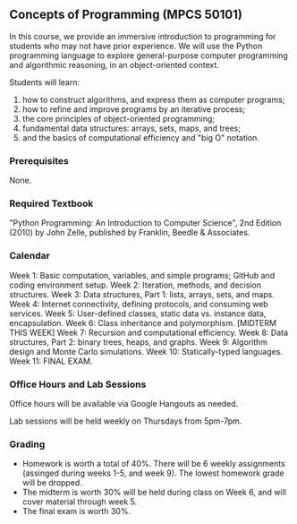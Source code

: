 ## Concepts of Programming (MPCS 50101)

In this course, we provide an immersive introduction to programming for students who may not have prior experience. We will use the Python programming language to explore general-purpose computer programming and algorithmic reasoning, in an object-oriented context.

Students will learn:

1. how to construct algorithms, and express them as computer programs;
2. how to refine and improve programs by an iterative process;
3. the core principles of object-oriented programming;
4. fundamental data structures: arrays, sets, maps, and trees;
5. and the basics of computational efficiency and "big O" notation.


### Prerequisites
None.

### Required Textbook
"Python Programming: An Introduction to Computer Science", 2nd Edition (2010) by John Zelle, published by Franklin, Beedle & Associates.


### Calendar

Week 1: Basic computation, variables, and simple programs; GitHub and coding environment setup.
Week 2: Iteration, methods, and decision structures.
Week 3: Data structures, Part 1: lists, arrays, sets, and maps.
Week 4: Internet connectivity, defining protocols, and consuming web services.
Week 5: User-defined classes, static data vs. instance data, encapsulation.
Week 6: Class inheritance and polymorphism. [MIDTERM THIS WEEK]
Week 7: Recursion and computational efficiency.
Week 8: Data structures, Part 2: binary trees, heaps, and graphs.
Week 9: Algorithm design and Monte Carlo simulations.
Week 10: Statically-typed languages.
Week 11: FINAL EXAM.

### Office Hours and Lab Sessions

Office hours will be available via Google Hangouts as needed.

Lab sessions will be held weekly on Thursdays from 5pm-7pm.


### Grading

* Homework is worth a total of 40%.  There will be 6 weekly assignments (assinged during weeks 1-5, and week 9).  The lowest homework grade will be dropped.
* The midterm is worth 30% will be held during class on Week 6, and will cover material through week 5.
* The final exam is worth 30%.

